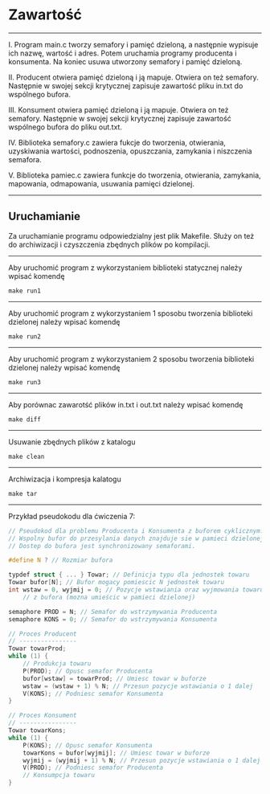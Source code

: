 # Zawartość

----------------------------------------------------------------

I. Program main.c tworzy semafory i pamięć dzieloną,
a następnie wypisuje ich nazwę, wartość i adres.
Potem uruchamia programy producenta i konsumenta.
Na koniec usuwa utworzony semafory i pamięć dzieloną.

II. Producent otwiera pamięć dzieloną i ją mapuje. Otwiera on też 
semafory. Następnie w swojej sekcji krytycznej zapisuje zawartość 
pliku in.txt do wspólnego bufora.

III. Konsument otwiera pamięć dzieloną i ją mapuje. Otwiera on też 
semafory. Następnie w swojej sekcji krytycznej zapisuje zawartość
wspólnego bufora do pliku out.txt.

IV. Biblioteka semafory.c zawiera fukcje do tworzenia, otwierania,
uzyskiwania wartości, podnoszenia, opuszczania, zamykania i niszczenia 
semafora.

V. Biblioteka pamiec.c zawiera funkcje do tworzenia, otwierania,
zamykania, mapowania, odmapowania, usuwania pamięci dzielonej.

-----------------------------------------------------------------
Uruchamianie
-----------------------------------------------------------------

Za uruchamianie programu odpowiedzialny jest plik Makefile.
Służy on też do archiwizacji i czyszczenia zbędnych plików 
po kompilacji.

-----------------------------------------------------------------
Aby uruchomić program z wykorzystaniem biblioteki statycznej należy 
wpisać komendę 

    make run1 
-----------------------------------------------------------------
Aby uruchomić program z wykorzystaniem 1 sposobu tworzenia biblioteki dzielonej 
należy wpisać komendę 
    
    make run2
-----------------------------------------------------------------
Aby uruchomić program z wykorzystaniem 2 sposobu tworzenia biblioteki dzielonej 
należy wpisać komendę 
    
    make run3
-----------------------------------------------------------------
Aby porównac zawarotść plików in.txt i out.txt należy wpisać komendę

    make diff
-----------------------------------------------------------------
Usuwanie zbędnych plików z katalogu
    
    make clean
-----------------------------------------------------------------
Archiwizacja i kompresja kalatogu

    make tar
-----------------------------------------------------------------


Przykład pseudokodu dla ćwiczenia 7:

```cpp
// Pseudokod dla problemu Producenta i Konsumenta z buforem cyklicznym.
// Wspolny bufor do przesylania danych znajduje sie w pamieci dzielonej.
// Dostep do bufora jest synchronizowany semaforami.

#define N ? // Rozmiar bufora

typdef struct { ... } Towar; // Definicja typu dla jednostek towaru
Towar bufor[N]; // Bufor mogacy pomiescic N jednostek towaru
int wstaw = 0, wyjmij = 0; // Pozycje wstawiania oraz wyjmowania towaru
    // z bufora (mozna umieścic w pamieci dzielonej)

semaphore PROD = N; // Semafor do wstrzymywania Producenta
semaphore KONS = 0; // Semafor do wstrzymywania Konsumenta

// Proces Producent
// ----------------
Towar towarProd;
while (1) {
    // Produkcja towaru
    P(PROD); // Opusc semafor Producenta
    bufor[wstaw] = towarProd; // Umiesc towar w buforze
    wstaw = (wstaw + 1) % N; // Przesun pozycje wstawiania o 1 dalej
    V(KONS); // Podniesc semafor Konsumenta
}

// Proces Konsument
// ----------------
Towar towarKons;
while (1) {
    P(KONS); // Opusc semafor Konsumenta
    towarKons = bufor[wyjmij]; // Umiesc towar w buforze
    wyjmij = (wyjmij + 1) % N; // Przesun pozycje wstawiania o 1 dalej
    V(PROD); // Podniesc semafor Producenta
    // Konsumpcja towaru
}
```